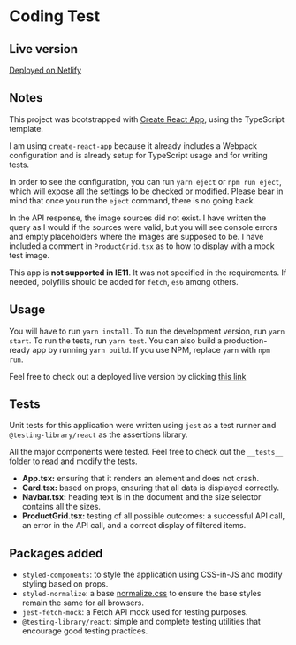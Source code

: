 # Coding Test

## Live version

[Deployed on Netlify](https://cocky-payne-dfc1d9.netlify.com/)

## Notes

This project was bootstrapped with [Create React App](https://github.com/facebook/create-react-app), using the TypeScript template.

I am using `create-react-app` because it already includes a Webpack configuration and is already setup for TypeScript usage and for writing tests.

In order to see the configuration, you can run `yarn eject` or `npm run eject`, which will expose all the settings to be checked or modified. Please bear in mind that once you run the `eject` command, there is no going back.

In the API response, the image sources did not exist. I have written the query as I would if the sources were valid, but you will see console errors and empty placeholders where the images are supposed to be. I have included a comment in `ProductGrid.tsx` as to how to display with a mock test image.

This app is **not supported in IE11**. It was not specified in the requirements. If needed, polyfills should be added for `fetch`, `es6` among others.

## Usage

You will have to run `yarn install`. To run the development version, run `yarn start`. To run the tests, run `yarn test`. You can also build a production-ready app by running `yarn build`. If you use NPM, replace `yarn` with `npm run`.

Feel free to check out a deployed live version by clicking [this link](https://cocky-payne-dfc1d9.netlify.com/)

## Tests

Unit tests for this application were written using `jest` as a test runner and `@testing-library/react` as the assertions library.

All the major components were tested. Feel free to check out the `__tests__` folder to read and modify the tests.

- **App.tsx:** ensuring that it renders an element and does not crash.
- **Card.tsx:** based on props, ensuring that all data is displayed correctly.
- **Navbar.tsx:** heading text is in the document and the size selector contains all the sizes.
- **ProductGrid.tsx:** testing of all possible outcomes: a successful API call, an error in the API call, and a correct display of filtered items.

## Packages added

- `styled-components`: to style the application using CSS-in-JS and modify styling based on props.
- `styled-normalize`: a base [normalize.css](https://necolas.github.io/normalize.css/) to ensure the base styles remain the same for all browsers.
- `jest-fetch-mock`: a Fetch API mock used for testing purposes.
- `@testing-library/react`: simple and complete testing utilities that encourage good testing practices.
